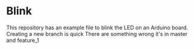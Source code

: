 # Blink

This repository has an example file to blink the LED on an Arduino board.
Creating a new branch is quick
There are something wrong
it's in master and feature_1

